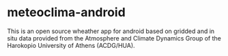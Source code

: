 # meteoclima-android

This is an open source wheather app for android based on gridded and in situ data provided from the Atmosphere and Climate Dynamics Group of the Harokopio University of Athens (ACDG/HUA).
